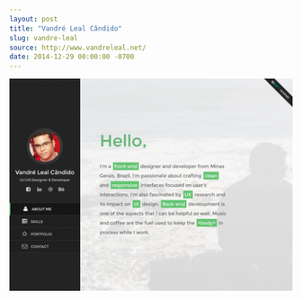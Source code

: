 ```yaml
---
layout: post
title: "Vandré Leal Cândido"
slug: vandre-leal
source: http://www.vandreleal.net/
date: 2014-12-29 00:00:00 -0700
---
```


<img src="/assets/img/screenshots/vandre-leal.jpg">
